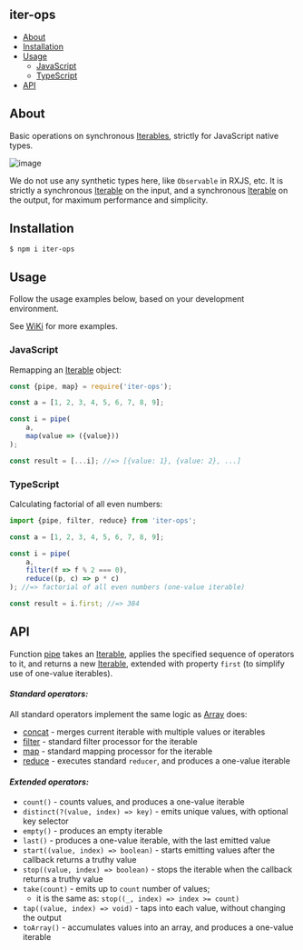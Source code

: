 iter-ops
--------

* [About](#about)
* [Installation](#installation)
* [Usage](#usage)
    * [JavaScript](#javascript)
    * [TypeScript](#typescript)
* [API](#api)

## About

Basic operations on synchronous [Iterables], strictly for JavaScript native types.

![image](https://user-images.githubusercontent.com/5108906/141853837-9410c17f-8b97-4b4a-b2f2-0b4ff4efc77c.png)

We do not use any synthetic types here, like `Observable` in RXJS, etc. It is strictly a synchronous [Iterable]
on the input, and a synchronous [Iterable] on the output, for maximum performance and simplicity.

## Installation

```
$ npm i iter-ops
```

## Usage

Follow the usage examples below, based on your development environment.

See [WiKi] for more examples.

### JavaScript

Remapping an [Iterable] object:

```js
const {pipe, map} = require('iter-ops');

const a = [1, 2, 3, 4, 5, 6, 7, 8, 9];

const i = pipe(
    a,
    map(value => ({value}))
);

const result = [...i]; //=> [{value: 1}, {value: 2}, ...]
```

### TypeScript

Calculating factorial of all even numbers:

```ts
import {pipe, filter, reduce} from 'iter-ops';

const a = [1, 2, 3, 4, 5, 6, 7, 8, 9];

const i = pipe(
    a,
    filter(f => f % 2 === 0),
    reduce((p, c) => p * c)
); //=> factorial of all even numbers (one-value iterable)

const result = i.first; //=> 384 
```

## API

Function [pipe] takes an [Iterable], applies the specified sequence of operators to it, and returns a new [Iterable],
extended with property `first` (to simplify use of one-value iterables).

#### <i>Standard operators:</i>

All standard operators implement the same logic as [Array] does:

* [concat] - merges current iterable with multiple values or iterables
* [filter] - standard filter processor for the iterable
* [map] - standard mapping processor for the iterable
* [reduce] - executes standard `reducer`, and produces a one-value iterable

#### <i>Extended operators:</i>

* `count()` - counts values, and produces a one-value iterable
* `distinct(?(value, index) => key)` - emits unique values, with optional key selector
* `empty()` - produces an empty iterable
* `last()` - produces a one-value iterable, with the last emitted value
* `start((value, index) => boolean)` - starts emitting values after the callback returns a truthy value
* `stop((value, index) => boolean)` - stops the iterable when the callback returns a truthy value
* `take(count)` - emits up to `count` number of values;
  - it is the same as: `stop((_, index) => index >= count)` 
* `tap((value, index) => void)` - taps into each value, without changing the output
* `toArray()` - accumulates values into an array, and produces a one-value iterable

[Iterable]:https://javascript.info/iterable

[Iterables]:https://javascript.info/iterable

[Array]:https://developer.mozilla.org/en-US/docs/Web/JavaScript/Reference/Global_Objects/Array

[concat]:https://developer.mozilla.org/en-US/docs/Web/JavaScript/Reference/Global_Objects/Array/concat

[filter]:https://developer.mozilla.org/en-US/docs/Web/JavaScript/Reference/Global_Objects/Array/filter

[map]:https://developer.mozilla.org/en-US/docs/Web/JavaScript/Reference/Global_Objects/Array/map

[reduce]:https://developer.mozilla.org/en-US/docs/Web/JavaScript/Reference/Global_Objects/Array/Reduce

[WiKi]:https://github.com/vitaly-t/iter-ops/wiki

[pipe]:https://github.com/vitaly-t/iter-ops/blob/main/src/pipe.ts
